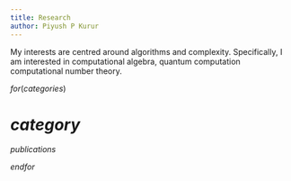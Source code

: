 ```yaml
---
title: Research
author: Piyush P Kurur
---
```


My interests are centred around algorithms and complexity.
Specifically, I am interested in computational algebra, quantum
computation computational number theory.

$for(categories)$

# $category$

$publications$

$endfor$
